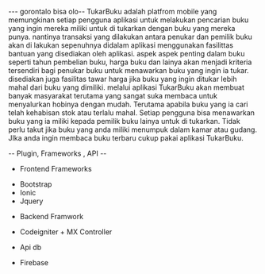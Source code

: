 --- gorontalo bisa olo-- 
TukarBuku adalah platfrom mobile yang memungkinan setiap pengguna aplikasi untuk melakukan pencarian buku yang ingin mereka
miliki untuk di tukarkan dengan buku yang mereka punya. 
nantinya transaksi yang dilakukan antara penukar dan pemilik buku akan di lakukan
sepenuhnya didalam aplikasi menggunakan fasilittas bantuan yang disediakan oleh aplikasi. 
aspek aspek penting dalam buku seperti tahun pembelian buku, harga buku dan lainya akan menjadi kriteria tersendiri bagi penukar buku untuk menawarkan buku yang ingin ia tukar. disediakan juga fasilitas tawar harga jika buku yang ingin ditukar lebih mahal dari buku yang dimiliki. melalui aplikasi TukarBuku akan membuat banyak masyarakat terutama yang sangat suka membaca untuk menyalurkan hobinya dengan mudah. Terutama apabila buku yang ia cari telah kehabisan stok atau terlalu mahal. Setiap pengguna bisa menawarkan buku yang ia miliki kepada pemilik buku lainya untuk di tukarkan. Tidak perlu takut jika buku yang anda miliki menumpuk dalam kamar atau gudang.
JIka anda ingin membaca buku terbaru cukup pakai aplikasi TukarBuku.

-- Plugin,  Frameworks , API -- 
   
   - Frontend Frameworks
   * Bootstrap
   * Ionic 
   * Jquery 
   
   - Backend Framwork 
   * Codeigniter + MX Controller
   
   - Api db 
   * Firebase